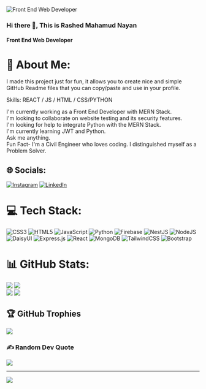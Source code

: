 ![Front End Web Developer](https://arturssmirnovs.github.io/github-profile-readme-generator/images/banner.png)
### Hi there 👋, This is Rashed Mahamud Nayan
#### Front End Web Developer

# 💫 About Me:
I made this project just for fun, it allows you to create nice and simple GitHub Readme files that you can copy/paste and use in your profile.

Skills: REACT / JS / HTML / CSS/PYTHON


I'm currently working as a Front End Developer with MERN Stack.<br>I'm looking to collaborate on website testing and its security features.<br>I'm looking for help to integrate Python with the MERN Stack.<br>I'm currently learning JWT and Python.<br>Ask me anything.<br>Fun Fact- I'm a Civil Engineer who loves coding. I distinguished myself as a Problem Solver.   


## 🌐 Socials:
[![Instagram](https://img.shields.io/badge/Instagram-%23E4405F.svg?logo=Instagram&logoColor=white)](https://instagram.com/rashed.nayan) [![LinkedIn](https://img.shields.io/badge/LinkedIn-%230077B5.svg?logo=linkedin&logoColor=white)](https://linkedin.com/in/rashed-nayan-3215892a4) 

# 💻 Tech Stack:
![CSS3](https://img.shields.io/badge/css3-%231572B6.svg?style=for-the-badge&logo=css3&logoColor=white) ![HTML5](https://img.shields.io/badge/html5-%23E34F26.svg?style=for-the-badge&logo=html5&logoColor=white) ![JavaScript](https://img.shields.io/badge/javascript-%23323330.svg?style=for-the-badge&logo=javascript&logoColor=%23F7DF1E) ![Python](https://img.shields.io/badge/python-3670A0?style=for-the-badge&logo=python&logoColor=ffdd54) ![Firebase](https://img.shields.io/badge/firebase-%23039BE5.svg?style=for-the-badge&logo=firebase) ![NestJS](https://img.shields.io/badge/nestjs-%23E0234E.svg?style=for-the-badge&logo=nestjs&logoColor=white) ![NodeJS](https://img.shields.io/badge/node.js-6DA55F?style=for-the-badge&logo=node.js&logoColor=white) ![DaisyUI](https://img.shields.io/badge/daisyui-5A0EF8?style=for-the-badge&logo=daisyui&logoColor=white) ![Express.js](https://img.shields.io/badge/express.js-%23404d59.svg?style=for-the-badge&logo=express&logoColor=%2361DAFB) ![React](https://img.shields.io/badge/react-%2320232a.svg?style=for-the-badge&logo=react&logoColor=%2361DAFB) ![MongoDB](https://img.shields.io/badge/MongoDB-%234ea94b.svg?style=for-the-badge&logo=mongodb&logoColor=white) ![TailwindCSS](https://img.shields.io/badge/tailwindcss-%2338B2AC.svg?style=for-the-badge&logo=tailwind-css&logoColor=white) ![Bootstrap](https://img.shields.io/badge/bootstrap-%238511FA.svg?style=for-the-badge&logo=bootstrap&logoColor=white)
# 📊 GitHub Stats:
![](https://github-readme-stats.vercel.app/api?username=nayanrashed&theme=radical&hide_border=false&include_all_commits=true&count_private=true)
![](https://github-readme-streak-stats.herokuapp.com/?user=nayanrashed&theme=radical&hide_border=false)<br/>
![](https://github-readme-stats.vercel.app/api/top-langs/?username=nayanrashed&theme=radical&hide_border=false&include_all_commits=true&count_private=true&layout=compact)
![](https://github-readme-activity-graph.vercel.app/graph?username=nayanrashed&bg_color=ffcfe9&color=9e4c98&line=9e4c98&point=403d3d&area=true&hide_border=true)
## 🏆 GitHub Trophies
![](https://github-profile-trophy.vercel.app/?username=nayanrashed&theme=radical&no-frame=true&no-bg=false&margin-w=4)

### ✍️ Random Dev Quote
![](https://quotes-github-readme.vercel.app/api?type=horizontal&theme=radical)

---
[![](https://visitcount.itsvg.in/api?id=nayanrashed&icon=0&color=0)](https://visitcount.itsvg.in)


